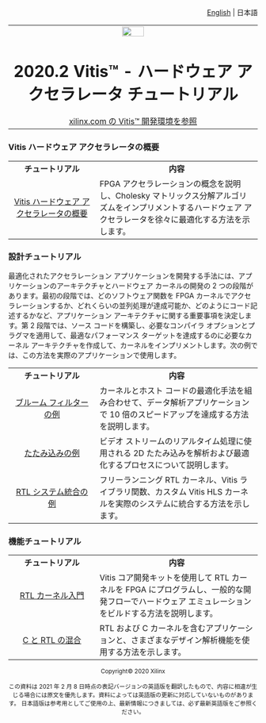<p align="right"><a href="../../../README.md">English</a> | <a>日本語</a></p>
<table width="100%">
 <tr width="100%">
    <td align="center"><img src="https://japan.xilinx.com/content/dam/xilinx/imgs/press/media-kits/corporate/xilinx-logo.png" width="30%"/><h1>2020.2 Vitis™ - ハードウェア アクセラレータ チュートリアル</h1><a href="https://japan.xilinx.com/products/design-tools/vitis.html">xilinx.com の Vitis™ 開発環境を参照</a></td>
 </tr>
</table>

### Vitis ハードウェア アクセラレータの概要

 <table style="width:100%">
 <tr>
 <td width="35%" align="center"><b>チュートリアル</b><td width="65%" align="center"><b>内容</b></tr>
 <tr>
 <td align="center"><a href="../Introduction/README.md">Vitis ハードウェア アクセラレータの概要</a></td>
 <td>FPGA アクセラレーションの概念を説明し、Cholesky マトリックス分解アルゴリズムをインプリメントするハードウェア アクセラレータを徐々に最適化する方法を示します。</td>
 </tr>
 </table>

### 設計チュートリアル

最適化されたアクセラレーション アプリケーションを開発する手法には、アプリケーションのアーキテクチャとハードウェア カーネルの開発の 2 つの段階があります。最初の段階では、どのソフトウェア関数を FPGA カーネルでアクセラレーションするか、どれくらいの並列処理が達成可能か、どのようにコード記述するかなど、アプリケーション アーキテクチャに関する重要事項を決定します。第 2 段階では、ソース コードを構築し、必要なコンパイラ オプションとプラグマを適用して、最適なパフォーマンス ターゲットを達成するのに必要なカーネル アーキテクチャを作成して、カーネルをインプリメントします。次の例では、この方法を実際のアプリケーションで使用します。

 <table style="width:100%">
 <tr>
 <td width="35%" align="center"><b>チュートリアル</b><td width="65%" align="center"><b>内容</b></tr>
 <tr>
 <td align="center"><a href="../Design_Tutorials/02-bloom/README.md">ブルーム フィルターの例</a></td>
 <td>カーネルとホスト コードの最適化手法を組み合わせて、データ解析アプリケーションで 10 倍のスピードアップを達成する方法を説明します。</td>
 </tr>
 <tr>
 <td align="center"><a href="../Design_Tutorials/01-convolution-tutorial/README.md">たたみ込みの例</a></td>
 <td>ビデオ ストリームのリアルタイム処理に使用される 2D たたみ込みを解析および最適化するプロセスについて説明します。</td>
 </tr>
 <tr>
 <td align="center"><a href="../Design_Tutorials/03-rtl_stream_kernel_integration/README.md">RTL システム統合の例</a></td>
 <td>フリーランニング RTL カーネル、Vitis ライブラリ関数、カスタム Vitis HLS カーネルを実際のシステムに統合する方法を示します。</td>
 </tr>
 </table>
 
### 機能チュートリアル

 <table style="width:100%">
 <tr>
 <td width="35%" align="center"><b>チュートリアル</b><td width="65%" align="center"><b>内容</b></tr>
 <tr>
 <td align="center"><a href="./01-rtl_kernel_workflow/README.md">RTL カーネル入門</a></td>
 <td>Vitis コア開発キットを使用して RTL カーネルを FPGA にプログラムし、一般的な開発フローでハードウェア エミュレーションをビルドする方法を説明します。</td>
 </tr>
 <tr>
 <td align="center"><a href="./02-mixing-c-rtl-kernels/README.md">C と RTL の混合</a></td>
 <td>RTL および C カーネルを含むアプリケーションと、さまざまなデザイン解析機能を使用する方法を示します。</td>
 </tr>
 </table>

<p align="center"><sup>Copyright&copy; 2020 Xilinx</sup></p>
<p align="center"><sup>この資料は 2021 年 2 月 8 日時点の表記バージョンの英語版を翻訳したもので、内容に相違が生じる場合には原文を優先します。資料によっては英語版の更新に対応していないものがあります。
日本語版は参考用としてご使用の上、最新情報につきましては、必ず最新英語版をご参照ください。</sup></p>
